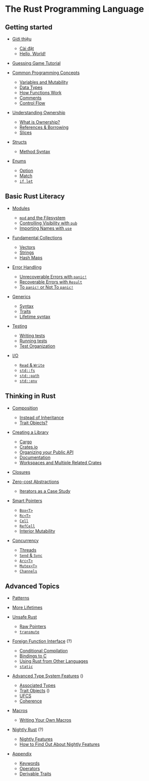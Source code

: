 # The Rust Programming Language

## Getting started

- [Giới thiệu](ch01-00-introduction.md)
    - [Cài đặt](ch01-01-installation.md)
    - [Hello, World!](ch01-02-hello-world.md)

- [Guessing Game Tutorial]()

- [Common Programming Concepts]()
    - [Variables and Mutability](ch03-01-variables-and-mutability.md)
    - [Data Types]()
    - [How Functions Work]()
    - [Comments]()
    - [Control Flow]()

- [Understanding Ownership]()
    - [What is Ownership?]()
    - [References & Borrowing]()
    - [Slices]()

- [Structs]()
    - [Method Syntax]()

- [Enums]()
    - [Option]()
    - [Match]()
    - [`if let`]()

## Basic Rust Literacy

- [Modules]()
    - [`mod` and the Filesystem]()
    - [Controlling Visibility with `pub`]()
    - [Importing Names with `use`]()

- [Fundamental Collections]()
    - [Vectors]()
    - [Strings]()
    - [Hash Maps]()

- [Error Handling]()
    - [Unrecoverable Errors with `panic!`]()
    - [Recoverable Errors with `Result`]()
    - [To `panic!` or Not To `panic!`]()

- [Generics]()
    - [Syntax]()
    - [Traits]()
    - [Lifetime syntax]()

- [Testing]()
    - [Writing tests]()
    - [Running tests]()
    - [Test Organization]()

- [I/O]()
    - [`Read` & `Write`]()
    - [`std::fs`]()
    - [`std::path`]()
    - [`std::env`]()


## Thinking in Rust

- [Composition]()
    - [Instead of Inheritance]()
    - [Trait Objects?]()

- [Creating a Library]()
    - [Cargo]()
    - [Crates.io]()
    - [Organizing your Public API]()
    - [Documentation]()
    - [Workspaces and Multiple Related Crates]()

- [Closures]()

- [Zero-cost Abstractions]()
    - [Iterators as a Case Study]()

- [Smart Pointers]()
    - [`Box<T>`]()
    - [`Rc<T>`]()
    - [`Cell`]()
    - [`RefCell`]()
    - [Interior Mutability]()

- [Concurrency]()
    - [Threads]()
    - [`Send` & `Sync`]()
    - [`Arc<T>`]()
    - [`Mutex<T>`]()
    - [`Channels`]()

## Advanced Topics

- [Patterns]()

- [More Lifetimes]()

- [Unsafe Rust]()
    - [Raw Pointers]()
    - [`transmute`]()

- [Foreign Function Interface]() (?)
    - [Conditional Compilation]()
    - [Bindings to C]()
    - [Using Rust from Other Languages]()
    - [`static`]()

- [Advanced Type System Features]() ()
    - [Associated Types]()
    - [Trait Objects]() ()
    - [UFCS]()
    - [Coherence]()

- [Macros]()
    - [Writing Your Own Macros]()

- [Nightly Rust]() (?)
    - [Nightly Features]()
    - [How to Find Out About Nightly Features]()

- [Appendix]()
    - [Keywords]()
    - [Operators]()
    - [Derivable Traits]()
